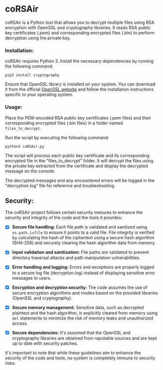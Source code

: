 # coRSAir

coRSAir is a Python tool that allows you to decrypt multiple files using RSA encryption with OpenSSL and cryptography libraries. It reads RSA public key certificates (.pem) and corresponding encrypted files (.bin) to perform decryption using the private key.

### Installation:
coRSAir requires Python 3. Install the necessary dependencies by running the following command:

```pip3 install cryptography```

Ensure that OpenSSL library is installed on your system. You can download it from the official [OpenSSL website](https://www.openssl.org) and follow the installation instructions specific to your operating system.

### Usage:

Place the PEM-encoded RSA public key certificates (.pem files) and their corresponding encrypted files (.bin files) in a folder named ```files_to_decrypt```.

Run the script by executing the following command:

```python3 coRSAir.py```

The script will process each public key certificate and its corresponding encrypted file in the "files_to_decrypt" folder. It will decrypt the files using the private key extracted from the certificate and display the decrypted message on the console.

The decrypted messages and any encountered errors will be logged in the "decryption.log" file for reference and troubleshooting.

## Security:

The coRSAir project follows certain security mesures to enhance the security and integrity of the code and the tools it provides:

- [x] **Secure file handling:** Each file path is validated and sanitized using ```os.path.isfile``` to ensure it points to a valid file. File integrity is verified by calculating the hash of the ciphertext using a secure hash algorithm (SHA-256) and securely clearing the hash algorithm data from memory.

- [x] **Input validation and sanitization:** File paths are validated to prevent directory traversal attacks and path manipulation vulnerabilities.

- [x] **Error handling and logging:** Errors and exceptions are properly logged to a secure log file (decryption.log) instead of displaying sensitive error messages to users.

- [x] **Encryption and decryption security:** The code assumes the use of secure encryption algorithms and modes based on the provided libraries (OpenSSL and cryptography).
      
- [x] **Secure memory management:** Sensitive data, such as decrypted plaintext and the hash algorithm, is explicitly cleared from memory using ```del``` statements to minimize the risk of memory leaks and unauthorized access.

- [x] **Secure dependencies:** It's assumed that the OpenSSL and cryptography libraries are obtained from reputable sources and are kept up to date with security patches.

It's important to note that while these guidelines aim to enhance the security of the code and tools, no system is completely immune to security risks.

